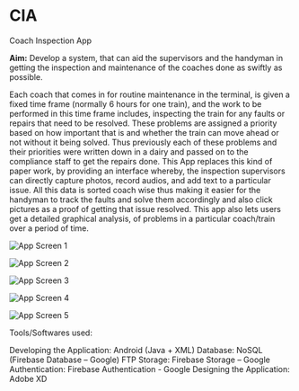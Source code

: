 # CIA
Coach Inspection App

**Aim:** Develop a system, that can aid the supervisors and the handyman in getting the inspection and maintenance of the coaches done as swiftly as possible.

Each coach that comes in for routine maintenance in the terminal, is given a fixed time frame (normally 6 hours for one train), and the work to be performed in this time frame includes, inspecting the train for any faults or repairs that need to be resolved. These problems are assigned a priority based on how important that is and whether the train can move ahead or not without it being solved. Thus previously each of these problems and their priorities were written down in a dairy and passed on to the compliance staff to get the repairs done.
This App replaces this kind of paper work, by providing an interface whereby, the inspection supervisors can directly capture photos, record audios, and add text to a particular issue. All this data is sorted coach wise thus making it easier for the handyman to track the faults and solve them accordingly and also click pictures as a proof of getting that issue resolved.
This app also lets users get a detailed graphical analysis, of problems in a particular coach/train over a period of time.

![App Screen 1](https://user-images.githubusercontent.com/29853549/119224491-4a99bd80-bb1c-11eb-9f76-b215ad460cbc.png)

![App Screen 2](https://user-images.githubusercontent.com/29853549/119224496-54bbbc00-bb1c-11eb-90d8-699219ba87d8.png)

![App Screen 3](https://user-images.githubusercontent.com/29853549/119224512-61d8ab00-bb1c-11eb-8267-156ae47f04fd.png)

![App Screen 4](https://user-images.githubusercontent.com/29853549/119224522-68672280-bb1c-11eb-9ef0-cd831179bf02.png)

![App Screen 5](https://user-images.githubusercontent.com/29853549/119224525-6b621300-bb1c-11eb-835c-33ab63e77940.png)

Tools/Softwares used:

Developing the Application: Android (Java + XML)
Database: NoSQL (Firebase Database – Google)
FTP Storage: Firebase Storage – Google
Authentication: Firebase Authentication - Google
Designing the Application: Adobe XD
